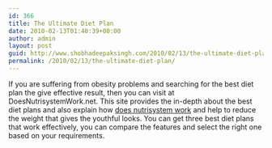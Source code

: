 ```yaml
---
id: 366
title: The Ultimate Diet Plan
date: 2010-02-13T01:40:39+00:00
author: admin
layout: post
guid: http://www.shobhadeepaksingh.com/2010/02/13/the-ultimate-diet-plan/
permalink: /2010/02/13/the-ultimate-diet-plan/
---
```

If you are suffering from obesity problems and searching for the best diet plan the give effective result, then you can visit at DoesNutrisystemWork.net. This site provides the in-depth about the best diet plans and also explain how [does nutrisystem work](http://www.doesnutrisystemwork.net/) and help to reduce the weight that gives the youthful looks. You can get three best diet plans that work effectively, you can compare the features and select the right one based on your requirements.